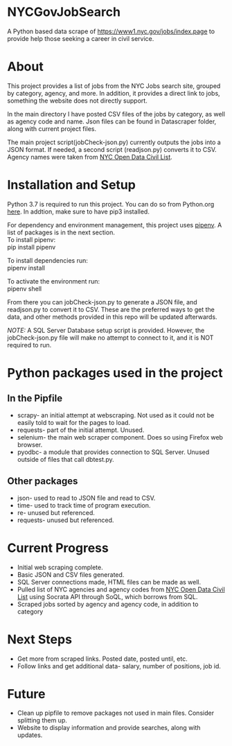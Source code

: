 # NYCGovJobSearch
A Python based data scrape of https://www1.nyc.gov/jobs/index.page to provide help those seeking a career in civil service.

# About

 This project provides a list of jobs from the NYC Jobs search site, grouped by category, agency, and more. In addition, it provides a direct link to jobs, something the website does not directly support. 
 
 In the main directory I have posted CSV files of the jobs by category, as well as agency code and name. Json files can be found in Datascraper folder, along with current project files.

 The main project script(jobCheck-json.py) currently outputs the jobs into a JSON format. If needed, a second script (readjson.py) converts it to CSV. Agency names were taken from [NYC Open Data Civil List](https://data.cityofnewyork.us/City-Government/Civil-List/ye3c-m4ga). 
 
 
# Installation and Setup

 Python 3.7 is required to run this project. You can do so from Python.org [here](https://www.python.org/downloads/). In addtion, make sure to have pip3 installed. 

 For dependency and environment management, this project uses [pipenv](https://pipenv-fork.readthedocs.io/en/latest/). A list of packages is in the next section.  
    To install pipenv:  
    pip install pipenv

   To install dependencies run:  
    pipenv install

   To activate the environment run:  
    pipenv shell

   From there you can jobCheck-json.py to generate a JSON file, and readjson.py to convert it to CSV. These are the preferred ways to get the data, and other methods provided in this repo will be updated afterwards.

   *NOTE:* A SQL Server Database setup script is provided. However, the jobCheck-json.py file will make no attempt to connect to it, and it is NOT required to run.
# Python packages used in the project
 ## In the Pipfile
   * scrapy- an initial attempt at webscraping. Not used as it could not be easily told to wait for the pages to load.
   * requests- part of the initial attempt. Unused.
   * selenium- the main web scraper component. Does so using Firefox web browser.
   * pyodbc- a module that provides connection to SQL Server. Unused outside of files that call dbtest.py.
 ## Other packages
   * json- used to read to JSON file and read to CSV.
   * time- used to track time of program execution.
   * re- unused but referenced.
   * requests- unused but referenced.

# Current Progress

   - Initial web scraping complete. 
   - Basic JSON and CSV files generated.
   - SQL Server connections made, HTML files can be made as well.
   - Pulled list of NYC agencies and agency codes from [NYC Open Data Civil List](https://data.cityofnewyork.us/City-Government/Civil-List/ye3c-m4ga) using Socrata API through SoQL, which borrows from SQL.
   - Scraped jobs sorted by agency and agency code, in addition to category

# Next Steps
   - Get more from scraped links. Posted date, posted until, etc.  
   - Follow links and get additional data- salary, number of positions, job id.
# Future
   - Clean up pipfile to remove packages not used in main files. Consider splitting them up.
   - Website to display information and provide searches, along with updates.
